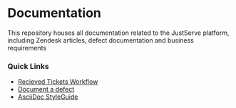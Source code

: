 # Documentation
This repository houses all documentation related to the JustServe platform, including Zendesk articles, defect documentation and business requirements

### Quick Links
- [Recieved Tickets Workflow](.\src\docs\en\Workflows\Help-Requests.md)
- [Document a defect](.\src\docs\en\Workflows\Document-a-Defect.md)
- [AsciiDoc StyleGuide](.\src\docs\asciidoc\README.md)